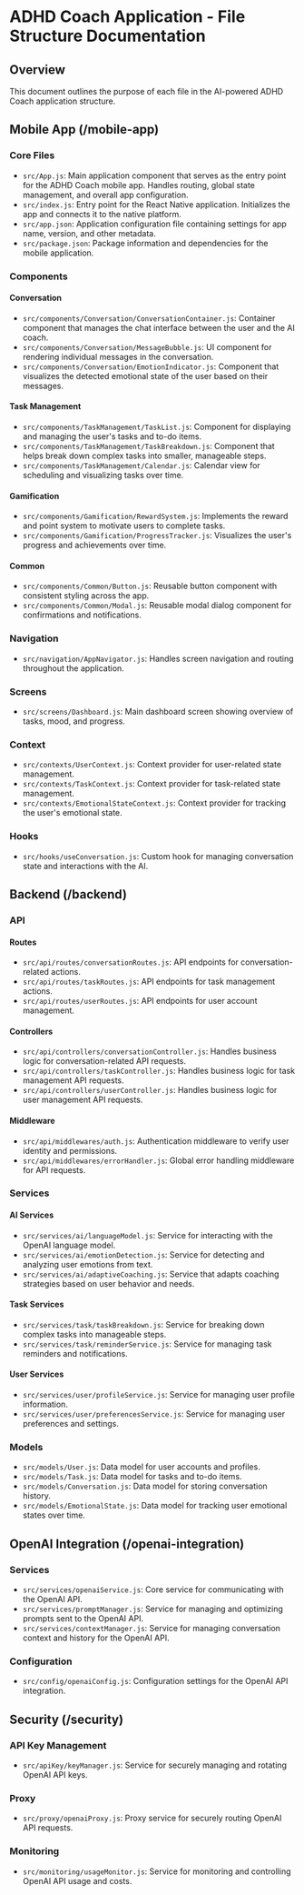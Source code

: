 # ADHD Coach Application - File Structure Documentation

## Overview
This document outlines the purpose of each file in the AI-powered ADHD Coach application structure.

## Mobile App (/mobile-app)

### Core Files
- `src/App.js`: Main application component that serves as the entry point for the ADHD Coach mobile app. Handles routing, global state management, and overall app configuration.
- `src/index.js`: Entry point for the React Native application. Initializes the app and connects it to the native platform.
- `src/app.json`: Application configuration file containing settings for app name, version, and other metadata.
- `src/package.json`: Package information and dependencies for the mobile application.

### Components
#### Conversation
- `src/components/Conversation/ConversationContainer.js`: Container component that manages the chat interface between the user and the AI coach.
- `src/components/Conversation/MessageBubble.js`: UI component for rendering individual messages in the conversation.
- `src/components/Conversation/EmotionIndicator.js`: Component that visualizes the detected emotional state of the user based on their messages.

#### Task Management
- `src/components/TaskManagement/TaskList.js`: Component for displaying and managing the user's tasks and to-do items.
- `src/components/TaskManagement/TaskBreakdown.js`: Component that helps break down complex tasks into smaller, manageable steps.
- `src/components/TaskManagement/Calendar.js`: Calendar view for scheduling and visualizing tasks over time.

#### Gamification
- `src/components/Gamification/RewardSystem.js`: Implements the reward and point system to motivate users to complete tasks.
- `src/components/Gamification/ProgressTracker.js`: Visualizes the user's progress and achievements over time.

#### Common
- `src/components/Common/Button.js`: Reusable button component with consistent styling across the app.
- `src/components/Common/Modal.js`: Reusable modal dialog component for confirmations and notifications.

### Navigation
- `src/navigation/AppNavigator.js`: Handles screen navigation and routing throughout the application.

### Screens
- `src/screens/Dashboard.js`: Main dashboard screen showing overview of tasks, mood, and progress.

### Context
- `src/contexts/UserContext.js`: Context provider for user-related state management.
- `src/contexts/TaskContext.js`: Context provider for task-related state management.
- `src/contexts/EmotionalStateContext.js`: Context provider for tracking the user's emotional state.

### Hooks
- `src/hooks/useConversation.js`: Custom hook for managing conversation state and interactions with the AI.

## Backend (/backend)

### API
#### Routes
- `src/api/routes/conversationRoutes.js`: API endpoints for conversation-related actions.
- `src/api/routes/taskRoutes.js`: API endpoints for task management actions.
- `src/api/routes/userRoutes.js`: API endpoints for user account management.

#### Controllers
- `src/api/controllers/conversationController.js`: Handles business logic for conversation-related API requests.
- `src/api/controllers/taskController.js`: Handles business logic for task management API requests.
- `src/api/controllers/userController.js`: Handles business logic for user management API requests.

#### Middleware
- `src/api/middlewares/auth.js`: Authentication middleware to verify user identity and permissions.
- `src/api/middlewares/errorHandler.js`: Global error handling middleware for API requests.

### Services
#### AI Services
- `src/services/ai/languageModel.js`: Service for interacting with the OpenAI language model.
- `src/services/ai/emotionDetection.js`: Service for detecting and analyzing user emotions from text.
- `src/services/ai/adaptiveCoaching.js`: Service that adapts coaching strategies based on user behavior and needs.

#### Task Services
- `src/services/task/taskBreakdown.js`: Service for breaking down complex tasks into manageable steps.
- `src/services/task/reminderService.js`: Service for managing task reminders and notifications.

#### User Services
- `src/services/user/profileService.js`: Service for managing user profile information.
- `src/services/user/preferencesService.js`: Service for managing user preferences and settings.

### Models
- `src/models/User.js`: Data model for user accounts and profiles.
- `src/models/Task.js`: Data model for tasks and to-do items.
- `src/models/Conversation.js`: Data model for storing conversation history.
- `src/models/EmotionalState.js`: Data model for tracking user emotional states over time.

## OpenAI Integration (/openai-integration)

### Services
- `src/services/openaiService.js`: Core service for communicating with the OpenAI API.
- `src/services/promptManager.js`: Service for managing and optimizing prompts sent to the OpenAI API.
- `src/services/contextManager.js`: Service for managing conversation context and history for the OpenAI API.

### Configuration
- `src/config/openaiConfig.js`: Configuration settings for the OpenAI API integration.

## Security (/security)

### API Key Management
- `src/apiKey/keyManager.js`: Service for securely managing and rotating OpenAI API keys.

### Proxy
- `src/proxy/openaiProxy.js`: Proxy service for securely routing OpenAI API requests.

### Monitoring
- `src/monitoring/usageMonitor.js`: Service for monitoring and controlling OpenAI API usage and costs.
